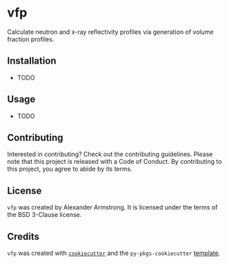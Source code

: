 # vfp

Calculate neutron and x-ray reflectivity profiles via generation of volume fraction profiles.

## Installation

- TODO

## Usage

- TODO

## Contributing

Interested in contributing? Check out the contributing guidelines. Please note that this project is released with a Code of Conduct. By contributing to this project, you agree to abide by its terms.

## License

`vfp` was created by Alexander Armstrong. It is licensed under the terms of the BSD 3-Clause license.

## Credits

`vfp` was created with [`cookiecutter`](https://cookiecutter.readthedocs.io/en/latest/) and the `py-pkgs-cookiecutter` [template](https://github.com/py-pkgs/py-pkgs-cookiecutter).
